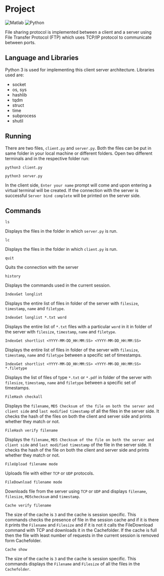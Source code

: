 # Project
![Matlab](https://img.shields.io/badge/LICENSE-MIT-blue?logo=appveyor&style=for-the-badge)
![Python](https://img.shields.io/badge/built--with-Python-green?logo=appveyor&style=for-the-badge)

File sharing protocol is implemented between a client and a server using File Transfer Protocol (FTP) which uses TCP/IP protocol to communicate between ports.

## Language and Libraries
Python 3 is used for implementing this client server architecture. Libraries used are: 
- socket
- os, sys
- hashlib
- tqdm
- struct
- time
- subprocess
- shutil

## Running
There are two files, `client.py` and `server.py`. Both the files can be put in same folder in your local machine or different folders. Open two different terminals and in the respective folder run:
``` console
python3 client.py
```
``` console
python3 server.py
```
In the client side, `Enter your name` prompt will come and upon entering a virtual terminal will be created. If the connection with the server is successful `Server bind complete` will be printed on the server side.

## Commands
``` console
ls
````
Displays the files in the folder in which `server.py` is run.

``` console
lc
```
Displays the files in the folder in which `client.py` is run.

``` console
quit
```
Quits the connection with the server

``` console
history
```
Displays the commands used in the current session.

``` console
IndexGet longlist
```
Displays the entire list of files in folder of the server with `filesize`, `timestamp`, `name` and `filetype`.

``` console
IndexGet longlist *.txt word
```
Displays the entire list of `*.txt` files with a particular `word` in it in folder of the server with `filesize`, `timestamp`, `name` and `filetype`.

``` console
IndexGet shortlist <YYYY-MM-DD_HH:MM:SS> <YYYY-MM-DD_HH:MM:SS>
```
Displays the entire list of files in folder of the server with `filesize`, `timestamp`, `name` and `filetype` between a specific set of timestamps. 

``` console
IndexGet shortlist <YYYY-MM-DD_HH:MM:SS> <YYYY-MM-DD_HH:MM:SS> *.filetype
```
Displays the list of files of type `*.txt` or `*.pdf` in folder of the server with `filesize`, `timestamp`, `name` and `filetype` between a specific set of timestamps. 

``` console
FileHash checkall
```
Displays the `filename`, `MD5 Checksum of the file on both the server and client side` and `last modified timestamp` of all the files in the server side. It checks the hash of the files on both the client and server side and prints whether they match or not.

``` console
FileHash verify filename
```
Displays the `filename`, `MD5 Checksum of the file on both the server and client side` and `last modified timestamp` of  the file in the server side. It checks the hash of the file on both the client and server side and prints whether they match or not.


``` console
FileUpload filename mode
```
Uploads file with either `TCP` or `UDP` protocols.

``` console
FileDownload filename mode
```
Downloads file from the server using `TCP` or `UDP` and displays `filename`, `filesize`, `MD5checksum` and `timestamp`.

``` console
Cache verify filename
```
The size of the cache is `3` and the cache is session specific. This commands checks the presence of file in the session cache and if it is there it prints the `Filename` and `Filesize` and if it is not it calls the FileDownload command with TCP and downloads it in the Cachefolder. If the cache is full then the file with least number of requests in the current session is removed form Cachefolder.

``` console
Cache show
```
The size of the cache is `3` and the cache is session specific. This commands displays the `Filename` and `Filesize` of all the files in the `Cachefolder`.
